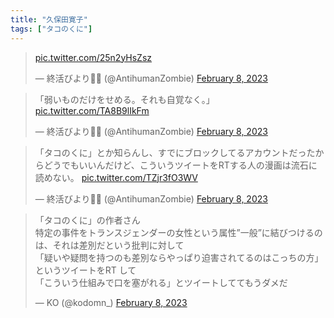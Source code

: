 ```yaml
---
title: "久保田寛子"
tags: ["タコのくに"]
---
```


<blockquote class="twitter-tweet"><p lang="zxx" dir="ltr"><a href="https://t.co/25n2yHsZsz">pic.twitter.com/25n2yHsZsz</a></p>&mdash; 終活びより🏳️‍⚧️ (@AntihumanZombie) <a href="https://twitter.com/AntihumanZombie/status/1623153671071727616?ref_src=twsrc%5Etfw">February 8, 2023</a></blockquote> <script async src="https://platform.twitter.com/widgets.js" charset="utf-8"></script> 

<blockquote class="twitter-tweet"><p lang="ja" dir="ltr">「弱いものだけをせめる。それも自覚なく。」 <a href="https://t.co/TA8B9lIkFm">pic.twitter.com/TA8B9lIkFm</a></p>&mdash; 終活びより🏳️‍⚧️ (@AntihumanZombie) <a href="https://twitter.com/AntihumanZombie/status/1623154223365107713?ref_src=twsrc%5Etfw">February 8, 2023</a></blockquote> <script async src="https://platform.twitter.com/widgets.js" charset="utf-8"></script> 

<blockquote class="twitter-tweet"><p lang="ja" dir="ltr">「タコのくに」とか知らんし、すでにブロックしてるアカウントだったからどうでもいいんだけど、こういうツイートをRTする人の漫画は流石に読めない。 <a href="https://t.co/TZjr3fO3WV">pic.twitter.com/TZjr3fO3WV</a></p>&mdash; 終活びより🏳️‍⚧️ (@AntihumanZombie) <a href="https://twitter.com/AntihumanZombie/status/1623223181057347584?ref_src=twsrc%5Etfw">February 8, 2023</a></blockquote> <script async src="https://platform.twitter.com/widgets.js" charset="utf-8"></script> 

<blockquote class="twitter-tweet"><p lang="ja" dir="ltr">「タコのくに」の作者さん<br>特定の事件をトランスジェンダーの女性という属性”一般”に結びつけるのは、それは差別だという批判に対して<br>「疑いや疑問を持つのも差別ならやっぱり迫害されてるのはこっちの方」というツイートをRT して<br>「こういう仕組みで口を塞がれる」とツイートしててもうダメだ</p>&mdash; KO (@kodomn_) <a href="https://twitter.com/kodomn_/status/1623159337765195777?ref_src=twsrc%5Etfw">February 8, 2023</a></blockquote> <script async src="https://platform.twitter.com/widgets.js" charset="utf-8"></script> 
